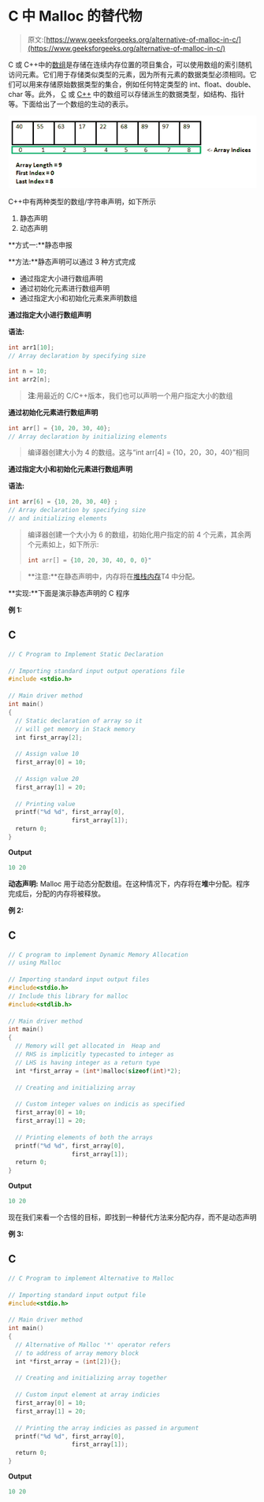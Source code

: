 # C 中 Malloc 的替代物

> 原文:[https://www.geeksforgeeks.org/alternative-of-malloc-in-c/](https://www.geeksforgeeks.org/alternative-of-malloc-in-c/)

C 或 C++中的[数组](https://www.geeksforgeeks.org/introduction-to-arrays/)是存储在连续内存位置的项目集合，可以使用数组的索引随机访问元素。它们用于存储类似类型的元素，因为所有元素的数据类型必须相同。它们可以用来存储原始数据类型的集合，例如任何特定类型的 int、float、double、char 等。此外， [C](https://www.geeksforgeeks.org/c-programming-language/) 或 [C++](https://www.geeksforgeeks.org/c-plus-plus/) 中的数组可以存储派生的数据类型，如结构、指针等。下面给出了一个数组的生动的表示。

![array](img/13b7429b646a58c1b6e67867ce0dab9c.png)

C++中有两种类型的数组/字符串声明，如下所示

1.  静态声明
2.  动态声明

**方式一:**静态申报

**方法:**静态声明可以通过 3 种方式完成

*   通过指定大小进行数组声明
*   通过初始化元素进行数组声明
*   通过指定大小和初始化元素来声明数组

**通过指定大小进行数组声明**

**语法:**

```cpp
int arr1[10];
// Array declaration by specifying size
```

```cpp
int n = 10;
int arr2[n];
```

> **注**:用最近的 C/C++版本，我们也可以声明一个用户指定大小的数组

**通过初始化元素进行数组声明**

```cpp
int arr[] = {10, 20, 30, 40};
// Array declaration by initializing elements
```

> 编译器创建大小为 4 的数组。这与“int arr[4] = {10，20，30，40}”相同

**通过指定大小和初始化元素进行数组声明**

**语法:**

```cpp
int arr[6] = {10, 20, 30, 40} ;
// Array declaration by specifying size
// and initializing elements
```

> 编译器创建一个大小为 6 的数组，初始化用户指定的前 4 个元素，其余两个元素如上，如下所示:
> 
> ```cpp
> int arr[] = {10, 20, 30, 40, 0, 0}"
> ```

> **注意:**在静态声明中，内存将在[堆栈内存](https://www.geeksforgeeks.org/stack-vs-heap-memory-allocation/)T4 中分配。

**实现:**下面是演示静态声明的 C 程序

**例 1:**

## C

```cpp
// C Program to Implement Static Declaration

// Importing standard input output operations file
#include <stdio.h>

// Main driver method
int main()
{
  // Static declaration of array so it
  // will get memory in Stack memory
  int first_array[2];

  // Assign value 10
  first_array[0] = 10;

  // Assign value 20
  first_array[1] = 20;

  // Printing value
  printf("%d %d", first_array[0],
                  first_array[1]);
  return 0;
}
```

**Output**

```cpp
10 20
```

**动态声明:** Malloc 用于动态分配数组。在这种情况下，内存将在**堆**中分配。程序完成后，分配的内存将被释放。

**例 2:**

## C

```cpp
// C program to implement Dynamic Memory Allocation
// using Malloc

// Importing standard input output files
#include<stdio.h>
// Include this library for malloc
#include<stdlib.h>

// Main driver method
int main()
{
  // Memory will get allocated in  Heap and
  // RHS is implicitly typecasted to integer as
  // LHS is having integer as a return type
  int *first_array = (int*)malloc(sizeof(int)*2);

  // Creating and initializing array

  // Custom integer values on indicis as specified
  first_array[0] = 10;
  first_array[1] = 20;

  // Printing elements of both the arrays
  printf("%d %d", first_array[0],
                  first_array[1]);
  return 0;
}
```

**Output**

```cpp
10 20
```

现在我们来看一个古怪的目标，即找到一种替代方法来分配内存，而不是动态声明

**例 3:**

## C

```cpp
// C Program to implement Alternative to Malloc

// Importing standard input output file
#include<stdio.h>

// Main driver method
int main()
{
  // Alternative of Malloc '*' operator refers
  // to address of array memory block
  int *first_array = (int[2]){};

  // Creating and initializing array together

  // Custom input element at array indicies
  first_array[0] = 10;
  first_array[1] = 20;

  // Printing the array indicies as passed in argument
  printf("%d %d", first_array[0],
                  first_array[1]);
  return 0;
}
```

**Output**

```cpp
10 20
```